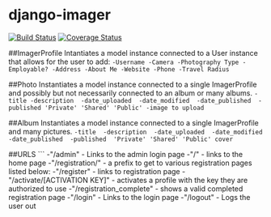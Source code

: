 # django-imager
[![Build Status](https://travis-ci.org/Copenbacon/django-imager.svg?branch=models-2)](https://travis-ci.org/Copenbacon/django-imager)
[![Coverage Status](https://coveralls.io/repos/github/Copenbacon/django-imager/badge.svg?branch=models-2)](https://coveralls.io/github/Copenbacon/django-imager?branch=models-2)

##ImagerProfile
Intantiates a model instance connected to a User instance that allows for the user to add:
    ```
    -Username
    -Camera
    -Photography Type
    -Employable?
    -Address
    -About Me
    -Website
    -Phone
    -Travel Radius
    ```

##Photo
Instantiates a model instance connected to a single ImagerProfile and possibly but not necessarily connected to an album or many albums.
    ```
    -title
    -description 
    -date_uploaded 
    -date_modified 
    -date_published 
    -published
        'Private'
        'Shared'
        'Public'
    -image to upload
    ```

##Album
Instantiates a model instance connected to a single ImagerProfile and many pictures.
    ```
    -title 
    -description 
    -date_uploaded 
    -date_modified 
    -date_published 
    -published 
        'Private'
        'Shared'
        'Public'
    cover 
    ```

##URLS
    ```
    -"/admin" - Links to the admin login page
    -"/" - links to the home page
    -"/registration/" - a prefix to get to various registration pages listed below:
        -"/register" - links to registration page
        -"/activate/[ACTIVATION KEY]" - activates a profile with the key they are authorized to use
        -"/registration_complete" - shows a valid completed registration page
    -"/login" - Links to the login page
    -"/logout" - Logs the user out